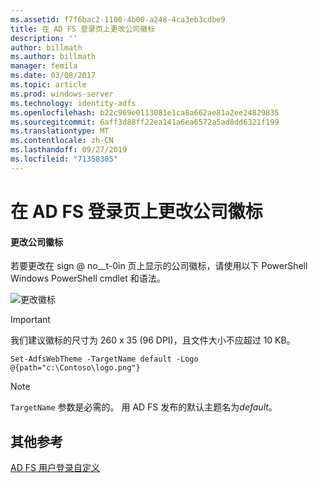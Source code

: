 ```yaml
---
ms.assetid: f7f6bac2-1100-4b00-a248-4ca3eb3cdbe9
title: 在 AD FS 登录页上更改公司徽标
description: ''
author: billmath
ms.author: billmath
manager: femila
ms.date: 03/08/2017
ms.topic: article
ms.prod: windows-server
ms.technology: identity-adfs
ms.openlocfilehash: b22c969e0113081e1ca8a662ae81a2ee24829835
ms.sourcegitcommit: 6aff3d88ff22ea141a6ea6572a5ad8dd6321f199
ms.translationtype: MT
ms.contentlocale: zh-CN
ms.lasthandoff: 09/27/2019
ms.locfileid: "71358305"
---
```

# <a name="changing-the-company-logo-on-the-ad-fs-sign-in-page"></a>在 AD FS 登录页上更改公司徽标

#### <a name="change-company-logo"></a>更改公司徽标  
若要更改在 sign @ no__t-0in 页上显示的公司徽标，请使用以下 PowerShell Windows PowerShell cmdlet 和语法。  

![更改徽标](media/AD-FS-user-sign-in-customization/ADFS_Blue_Custom2.png)
  
> [!IMPORTANT]  
> 我们建议徽标的尺寸为 260 x 35 (96 DPI)，且文件大小不应超过 10 KB。  
  
    
    Set-AdfsWebTheme -TargetName default -Logo @{path="c:\Contoso\logo.png"}  

  
> [!NOTE]  
> `TargetName` 参数是必需的。 用 AD FS 发布的默认主题名为*default*。  

## <a name="additional-references"></a>其他参考 
[AD FS 用户登录自定义](AD-FS-user-sign-in-customization.md)  
